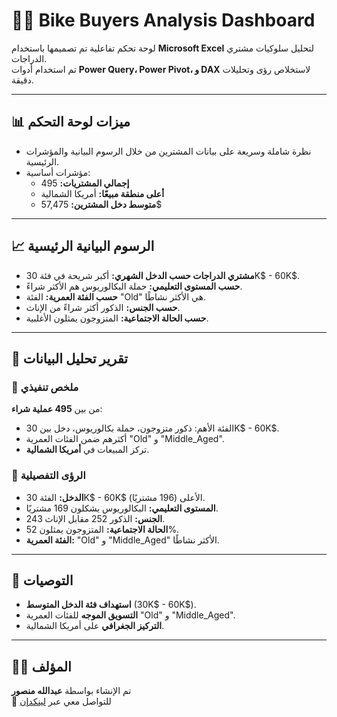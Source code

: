 # 🚴‍♂️ Bike Buyers Analysis Dashboard

لوحة تحكم تفاعلية تم تصميمها باستخدام **Microsoft Excel** لتحليل سلوكيات مشتري الدراجات.  
تم استخدام أدوات **Power Query، Power Pivot، و DAX** لاستخلاص رؤى وتحليلات دقيقة.

---

## 📊 ميزات لوحة التحكم
- نظرة شاملة وسريعة على بيانات المشترين من خلال الرسوم البيانية والمؤشرات الرئيسية.
- مؤشرات أساسية:
  - **إجمالي المشتريات:** 495  
  - **أعلى منطقة مبيعًا:** أمريكا الشمالية  
  - **متوسط دخل المشترين:** 57,475$  

---

## 📈 الرسوم البيانية الرئيسية
- **مشتري الدراجات حسب الدخل الشهري:** أكبر شريحة في فئة 30K$ - 60K$.  
- **حسب المستوى التعليمي:** حملة البكالوريوس هم الأكثر شراءً.  
- **حسب الفئة العمرية:** الفئة "Old" هي الأكثر نشاطًا.  
- **حسب الجنس:** الذكور أكثر شراءً من الإناث.  
- **حسب الحالة الاجتماعية:** المتزوجون يمثلون الأغلبية.  

---

## 📝 تقرير تحليل البيانات
### 🔹 ملخص تنفيذي
من بين **495 عملية شراء**:  
- الفئة الأهم: ذكور متزوجون، حملة بكالوريوس، دخل بين 30K$ - 60K$.  
- أكثرهم ضمن الفئات العمرية "Old" و "Middle_Aged".  
- تركز المبيعات في **أمريكا الشمالية**.  

### 🔹 الرؤى التفصيلية
- **الدخل:** الفئة 30K$ - 60K$ الأعلى (196 مشتريًا).  
- **المستوى التعليمي:** البكالوريوس يشكلون 169 مشتريًا.  
- **الجنس:** الذكور 252 مقابل الإناث 243.  
- **الحالة الاجتماعية:** المتزوجون يمثلون 52%.  
- **الفئة العمرية:** "Old" و "Middle_Aged" الأكثر نشاطًا.  

---

## 🎯 التوصيات
- **استهداف فئة الدخل المتوسط** (30K$ - 60K$).  
- **التسويق الموجه** للفئات العمرية "Old" و "Middle_Aged".  
- **التركيز الجغرافي** على أمريكا الشمالية.  

---
## 👨‍💻 المؤلف
تم الإنشاء بواسطة **عبدالله منصور**  
🔗 للتواصل معي عبر [لينكدإن](https://www.linkedin.com/in/abdullah-mansour-9607172b9/)

